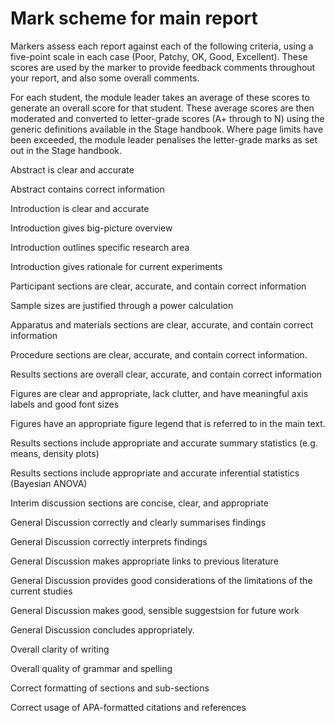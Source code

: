 # Mark scheme for main report

Markers assess each report against each of the following criteria, using a five-point scale in each case (Poor, Patchy, OK, Good, Excellent). These scores are used by the marker to provide feedback comments throughout your report, and also some overall comments.

For each student, the module leader takes an average of these scores to generate an overall score for that student. These average scores are then moderated and converted to letter-grade scores (A+ through to N) using the generic definitions available in the Stage handbook. Where page limits have been exceeded, the module leader penalises the letter-grade marks as set out in the Stage handbook. 


Abstract is clear and accurate

Abstract contains correct information

Introduction is clear and accurate

Introduction gives big-picture overview

Introduction outlines specific research area

Introduction gives rationale for current experiments

Participant sections are clear, accurate, and contain correct information

Sample sizes are justified through a power calculation

Apparatus and materials sections are clear, accurate, and contain correct information

Procedure sections are clear, accurate, and contain correct information.

Results sections are overall clear, accurate, and contain correct information

Figures are clear and appropriate, lack clutter, and have meaningful axis labels and good font sizes

Figures have an appropriate figure legend that is referred to in the main text.

Results sections include appropriate and accurate summary statistics (e.g. means, density plots)

Results sections include appropriate and accurate inferential statistics (Bayesian ANOVA)

Interim discussion sections are concise, clear, and appropriate

General Discussion correctly and clearly summarises findings

General Discussion correctly interprets findings

General Discussion makes appropriate links to previous literature

General Discussion provides good considerations of the limitations of the current studies

General Discussion makes good, sensible suggestsion for future work

General Discussion concludes appropriately.

Overall clarity of writing

Overall quality of grammar and spelling

Correct formatting of sections and sub-sections

Correct usage of APA-formatted citations and references
